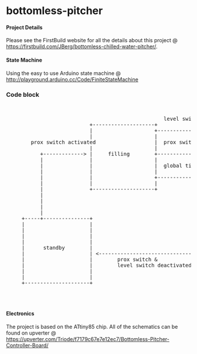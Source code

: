 bottomless-pitcher
==================

#### Project Details
Please see the FirstBuild website for all the details about this project @ https://firstbuild.com/JBerg/bottomless-chilled-water-pitcher/. 


#### State Machine
Using the easy to use Arduino state machine @ http://playground.arduino.cc/Code/FiniteStateMachine


### Code block

<pre>
	

                                                   level switch activated                  
                           +--------------------+                                          
                           |                    +---------------------------------+        
                           |                    |                                 |        
        prox switch activated                   |  prox switch de-activated       |        
                           |                    |                                 |        
           +-------------> |     filling        +---------------------------+     |        
           |               |                    |                           |     |        
           |               |                    |  global timeout exceeded  |     |        
           |               |                    |                           |     |        
           |               |                    +--------------------+      |     |        
           |               |                    |                    |      |     |        
           |               +--------------------+                    |      |     |        
           |                                                         |      |     |        
           |                                                         |      |     |        
           |                                                         v      v     v        
           |                                                                               
     +-----+---------------+                                  +---------------------+      
     |                     |                                  |                     |      
     |                     |                                  |                     |      
     |                     |                                  |                     |      
     |                     |                                  |                     |      
     |      standby        |                                  |     complete        |      
     |                     | <------------------------------+ |                     |      
     |                     |        prox switch &             |                     |      
     |                     |        level switch deactivated  |                     |      
     |                     |                                  |                     |      
     |                     |                                  |                     |      
     +---------------------+                                  +---------------------+      
        
                                                                                   
                                                                                           
</pre>

#### Electronics
The project is based on the ATtiny85 chip. All of the schematics can be found on upverter @ https://upverter.com/Triode/f7179c67e7e12ec7/Bottomless-Pitcher-Controller-Board/




